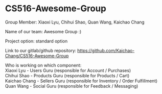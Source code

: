# CS516-Awesome-Group

Group Member:
Xiaoxi Lyu,
Chihui Shao,
Quan Wang,
Kaichao Chang

Name of our team: Awesome Group :)

Project option: standard option 

Link to our gitlab/github repository:
https://github.com/Kaichao-Chang/CS516-Awesome-Group

Who is working on which component:  
Xiaoxi Lyu - Users Guru (responsible for Account / Purchases)  
Chihui Shao - Products Guru (responsible for Products / Cart)  
Kaichao Chang - Sellers Guru (responsible for Inventory / Order Fulfillment)  
Quan Wang - Social Guru (responsible for Feedback / Messaging)
